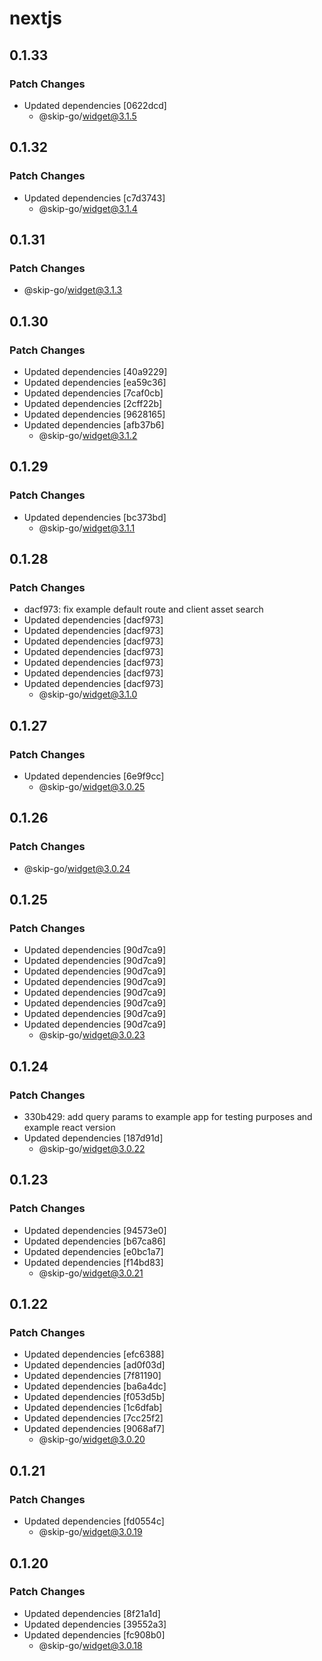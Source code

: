 # nextjs

## 0.1.33

### Patch Changes

- Updated dependencies [0622dcd]
  - @skip-go/widget@3.1.5


## 0.1.32

### Patch Changes

- Updated dependencies [c7d3743]
  - @skip-go/widget@3.1.4

## 0.1.31

### Patch Changes

- @skip-go/widget@3.1.3

## 0.1.30

### Patch Changes

- Updated dependencies [40a9229]
- Updated dependencies [ea59c36]
- Updated dependencies [7caf0cb]
- Updated dependencies [2cff22b]
- Updated dependencies [9628165]
- Updated dependencies [afb37b6]
  - @skip-go/widget@3.1.2

## 0.1.29

### Patch Changes

- Updated dependencies [bc373bd]
  - @skip-go/widget@3.1.1

## 0.1.28

### Patch Changes

- dacf973: fix example default route and client asset search
- Updated dependencies [dacf973]
- Updated dependencies [dacf973]
- Updated dependencies [dacf973]
- Updated dependencies [dacf973]
- Updated dependencies [dacf973]
- Updated dependencies [dacf973]
- Updated dependencies [dacf973]
  - @skip-go/widget@3.1.0

## 0.1.27

### Patch Changes

- Updated dependencies [6e9f9cc]
  - @skip-go/widget@3.0.25

## 0.1.26

### Patch Changes

- @skip-go/widget@3.0.24

## 0.1.25

### Patch Changes

- Updated dependencies [90d7ca9]
- Updated dependencies [90d7ca9]
- Updated dependencies [90d7ca9]
- Updated dependencies [90d7ca9]
- Updated dependencies [90d7ca9]
- Updated dependencies [90d7ca9]
- Updated dependencies [90d7ca9]
- Updated dependencies [90d7ca9]
  - @skip-go/widget@3.0.23

## 0.1.24

### Patch Changes

- 330b429: add query params to example app for testing purposes and example react version
- Updated dependencies [187d91d]
  - @skip-go/widget@3.0.22

## 0.1.23

### Patch Changes

- Updated dependencies [94573e0]
- Updated dependencies [b67ca86]
- Updated dependencies [e0bc1a7]
- Updated dependencies [f14bd83]
  - @skip-go/widget@3.0.21

## 0.1.22

### Patch Changes

- Updated dependencies [efc6388]
- Updated dependencies [ad0f03d]
- Updated dependencies [7f81190]
- Updated dependencies [ba6a4dc]
- Updated dependencies [f053d5b]
- Updated dependencies [1c6dfab]
- Updated dependencies [7cc25f2]
- Updated dependencies [9068af7]
  - @skip-go/widget@3.0.20

## 0.1.21

### Patch Changes

- Updated dependencies [fd0554c]
  - @skip-go/widget@3.0.19

## 0.1.20

### Patch Changes

- Updated dependencies [8f21a1d]
- Updated dependencies [39552a3]
- Updated dependencies [fc908b0]
  - @skip-go/widget@3.0.18
